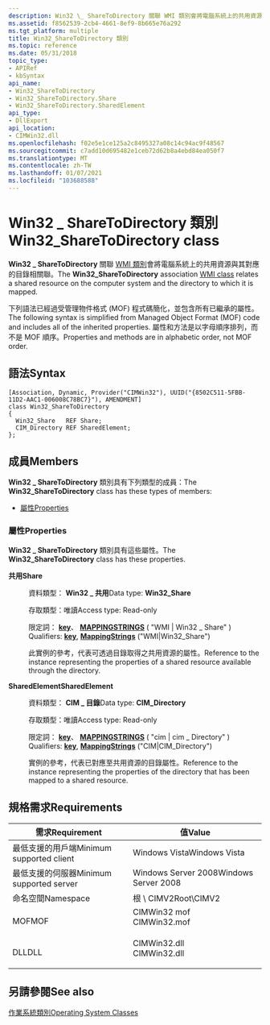 ```yaml
---
description: Win32 \_ ShareToDirectory 關聯 WMI 類別會將電腦系統上的共用資源與其對應的目錄相關聯。
ms.assetid: f8562539-2cb4-4661-8ef9-8b665e76a292
ms.tgt_platform: multiple
title: Win32_ShareToDirectory 類別
ms.topic: reference
ms.date: 05/31/2018
topic_type:
- APIRef
- kbSyntax
api_name:
- Win32_ShareToDirectory
- Win32_ShareToDirectory.Share
- Win32_ShareToDirectory.SharedElement
api_type:
- DllExport
api_location:
- CIMWin32.dll
ms.openlocfilehash: f02e5e1ce125a2c8495327a08c14c94ac9f48567
ms.sourcegitcommit: c7add10d695482e1ceb72d62b8a4ebd84ea050f7
ms.translationtype: MT
ms.contentlocale: zh-TW
ms.lasthandoff: 01/07/2021
ms.locfileid: "103688588"
---
```

# <a name="win32_sharetodirectory-class"></a><span data-ttu-id="5a2b5-103">Win32 \_ ShareToDirectory 類別</span><span class="sxs-lookup"><span data-stu-id="5a2b5-103">Win32\_ShareToDirectory class</span></span>

<span data-ttu-id="5a2b5-104">**Win32 \_ ShareToDirectory** 關聯 [WMI 類別](../wmisdk/retrieving-a-class.md)會將電腦系統上的共用資源與其對應的目錄相關聯。</span><span class="sxs-lookup"><span data-stu-id="5a2b5-104">The **Win32\_ShareToDirectory** association [WMI class](../wmisdk/retrieving-a-class.md) relates a shared resource on the computer system and the directory to which it is mapped.</span></span>

<span data-ttu-id="5a2b5-105">下列語法已經過受管理物件格式 (MOF) 程式碼簡化，並包含所有已繼承的屬性。</span><span class="sxs-lookup"><span data-stu-id="5a2b5-105">The following syntax is simplified from Managed Object Format (MOF) code and includes all of the inherited properties.</span></span> <span data-ttu-id="5a2b5-106">屬性和方法是以字母順序排列，而不是 MOF 順序。</span><span class="sxs-lookup"><span data-stu-id="5a2b5-106">Properties and methods are in alphabetic order, not MOF order.</span></span>

## <a name="syntax"></a><span data-ttu-id="5a2b5-107">語法</span><span class="sxs-lookup"><span data-stu-id="5a2b5-107">Syntax</span></span>

``` syntax
[Association, Dynamic, Provider("CIMWin32"), UUID("{8502C511-5FBB-11D2-AAC1-006008C78BC7}"), AMENDMENT]
class Win32_ShareToDirectory
{
  Win32_Share   REF Share;
  CIM_Directory REF SharedElement;
};
```

## <a name="members"></a><span data-ttu-id="5a2b5-108">成員</span><span class="sxs-lookup"><span data-stu-id="5a2b5-108">Members</span></span>

<span data-ttu-id="5a2b5-109">**Win32 \_ ShareToDirectory** 類別具有下列類型的成員：</span><span class="sxs-lookup"><span data-stu-id="5a2b5-109">The **Win32\_ShareToDirectory** class has these types of members:</span></span>

-   [<span data-ttu-id="5a2b5-110">屬性</span><span class="sxs-lookup"><span data-stu-id="5a2b5-110">Properties</span></span>](#properties)

### <a name="properties"></a><span data-ttu-id="5a2b5-111">屬性</span><span class="sxs-lookup"><span data-stu-id="5a2b5-111">Properties</span></span>

<span data-ttu-id="5a2b5-112">**Win32 \_ ShareToDirectory** 類別具有這些屬性。</span><span class="sxs-lookup"><span data-stu-id="5a2b5-112">The **Win32\_ShareToDirectory** class has these properties.</span></span>

<dl> <dt>

<span data-ttu-id="5a2b5-113">**共用**</span><span class="sxs-lookup"><span data-stu-id="5a2b5-113">**Share**</span></span>
</dt> <dd> <dl> <dt>

<span data-ttu-id="5a2b5-114">資料類型： **Win32 \_ 共用**</span><span class="sxs-lookup"><span data-stu-id="5a2b5-114">Data type: **Win32\_Share**</span></span>
</dt> <dt>

<span data-ttu-id="5a2b5-115">存取類型：唯讀</span><span class="sxs-lookup"><span data-stu-id="5a2b5-115">Access type: Read-only</span></span>
</dt> <dt>

<span data-ttu-id="5a2b5-116">限定詞： [**key**](../wmisdk/key-qualifier.md)、 [**MAPPINGSTRINGS**](../wmisdk/standard-qualifiers.md) ( "WMI \| Win32 \_ Share" ) </span><span class="sxs-lookup"><span data-stu-id="5a2b5-116">Qualifiers: [**key**](../wmisdk/key-qualifier.md), [**MappingStrings**](../wmisdk/standard-qualifiers.md) ("WMI\|Win32\_Share")</span></span>
</dt> </dl>

<span data-ttu-id="5a2b5-117">此實例的參考，代表可透過目錄取得之共用資源的屬性。</span><span class="sxs-lookup"><span data-stu-id="5a2b5-117">Reference to the instance representing the properties of a shared resource available through the directory.</span></span>

</dd> <dt>

<span data-ttu-id="5a2b5-118">**SharedElement**</span><span class="sxs-lookup"><span data-stu-id="5a2b5-118">**SharedElement**</span></span>
</dt> <dd> <dl> <dt>

<span data-ttu-id="5a2b5-119">資料類型： **CIM \_ 目錄**</span><span class="sxs-lookup"><span data-stu-id="5a2b5-119">Data type: **CIM\_Directory**</span></span>
</dt> <dt>

<span data-ttu-id="5a2b5-120">存取類型：唯讀</span><span class="sxs-lookup"><span data-stu-id="5a2b5-120">Access type: Read-only</span></span>
</dt> <dt>

<span data-ttu-id="5a2b5-121">限定詞： [**key**](../wmisdk/key-qualifier.md)、 [**MAPPINGSTRINGS**](../wmisdk/standard-qualifiers.md) ( "cim \| cim \_ Directory" ) </span><span class="sxs-lookup"><span data-stu-id="5a2b5-121">Qualifiers: [**key**](../wmisdk/key-qualifier.md), [**MappingStrings**](../wmisdk/standard-qualifiers.md) ("CIM\|CIM\_Directory")</span></span>
</dt> </dl>

<span data-ttu-id="5a2b5-122">實例的參考，代表已對應至共用資源的目錄屬性。</span><span class="sxs-lookup"><span data-stu-id="5a2b5-122">Reference to the instance representing the properties of the directory that has been mapped to a shared resource.</span></span>

</dd> </dl>

## <a name="requirements"></a><span data-ttu-id="5a2b5-123">規格需求</span><span class="sxs-lookup"><span data-stu-id="5a2b5-123">Requirements</span></span>



| <span data-ttu-id="5a2b5-124">需求</span><span class="sxs-lookup"><span data-stu-id="5a2b5-124">Requirement</span></span> | <span data-ttu-id="5a2b5-125">值</span><span class="sxs-lookup"><span data-stu-id="5a2b5-125">Value</span></span> |
|-------------------------------------|-----------------------------------------------------------------------------------------|
| <span data-ttu-id="5a2b5-126">最低支援的用戶端</span><span class="sxs-lookup"><span data-stu-id="5a2b5-126">Minimum supported client</span></span><br/> | <span data-ttu-id="5a2b5-127">Windows Vista</span><span class="sxs-lookup"><span data-stu-id="5a2b5-127">Windows Vista</span></span><br/>                                                                |
| <span data-ttu-id="5a2b5-128">最低支援的伺服器</span><span class="sxs-lookup"><span data-stu-id="5a2b5-128">Minimum supported server</span></span><br/> | <span data-ttu-id="5a2b5-129">Windows Server 2008</span><span class="sxs-lookup"><span data-stu-id="5a2b5-129">Windows Server 2008</span></span><br/>                                                          |
| <span data-ttu-id="5a2b5-130">命名空間</span><span class="sxs-lookup"><span data-stu-id="5a2b5-130">Namespace</span></span><br/>                | <span data-ttu-id="5a2b5-131">根 \\ CIMV2</span><span class="sxs-lookup"><span data-stu-id="5a2b5-131">Root\\CIMV2</span></span><br/>                                                                  |
| <span data-ttu-id="5a2b5-132">MOF</span><span class="sxs-lookup"><span data-stu-id="5a2b5-132">MOF</span></span><br/>                      | <dl> <span data-ttu-id="5a2b5-133"><dt>CIMWin32 mof</dt></span><span class="sxs-lookup"><span data-stu-id="5a2b5-133"><dt>CIMWin32.mof</dt></span></span> </dl> |
| <span data-ttu-id="5a2b5-134">DLL</span><span class="sxs-lookup"><span data-stu-id="5a2b5-134">DLL</span></span><br/>                      | <dl> <span data-ttu-id="5a2b5-135"><dt>CIMWin32.dll</dt></span><span class="sxs-lookup"><span data-stu-id="5a2b5-135"><dt>CIMWin32.dll</dt></span></span> </dl> |



## <a name="see-also"></a><span data-ttu-id="5a2b5-136">另請參閱</span><span class="sxs-lookup"><span data-stu-id="5a2b5-136">See also</span></span>

<dl> <dt>

[<span data-ttu-id="5a2b5-137">作業系統類別</span><span class="sxs-lookup"><span data-stu-id="5a2b5-137">Operating System Classes</span></span>](./operating-system-classes.md)
</dt> </dl>

 

 
